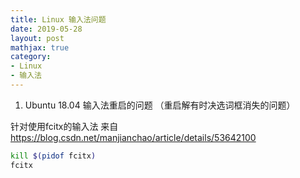 ```yaml
---
title: Linux 输入法问题
date: 2019-05-28
layout: post
mathjax: true
category:
- Linux
- 输入法
---
```

1. Ubuntu 18.04 输入法重启的问题 （重启解有时决选词框消失的问题）

针对使用fcitx的输入法
来自 https://blog.csdn.net/manjianchao/article/details/53642100

````bash
kill $(pidof fcitx)
fcitx
````